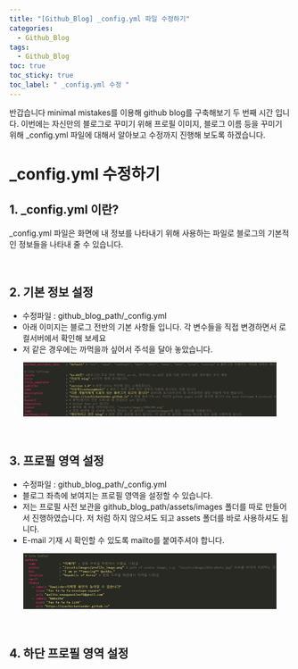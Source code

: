 ```yaml
---
title: "[Github_Blog] _config.yml 파일 수정하기"
categories:
  - Github_Blog
tags:
  - Github_Blog
toc: true
toc_sticky: true
toc_label: " _config.yml 수정 "
---
```


반갑습니다 minimal mistakes를 이용해 github blog를 구축해보기 두 번째 시간 입니다.
이번에는 자신만의 블로그로 꾸미기 위해 프로필 이미지, 블로그 이름 등을 꾸미기 위해 \_config.yml 파일에 대해서 알아보고 수정까지 진행해 보도록 하겠습니다.

# \_config.yml 수정하기

## 1. \_config.yml 이란?
\_config.yml 파일은 화면에 내 정보를 나타내기 위해 사용하는 파일로 블로그의 기본적인 정보들을 나타내 줄 수 있습니다.

&nbsp;

## 2. 기본 정보 설정
- 수정파일 : github_blog_path/\_config.yml
- 아래 이미지는 블로그 전반의 기본 사항들 입니다. 각 변수들을 직접 변경하면서 로컬서버에서 확인해 보세요
- 저 같은 경우에는 까먹을까 싶어서 주석을 달아 놓았습니다.

<div align="center">
  <img src="/assets/images/github_blog/2/config_yml_basic_info.png" width="90%" height="90%" title="config_yml_1" alt="config_yml_basic_info"/>
</div>

&nbsp;

## 3. 프로필 영역 설정
- 수정파일 : github_blog_path/\_config.yml
- 블로그 좌측에 보여지는 프로필 영역을 설정할 수 있습니다.
- 저는 프로필 사전 보관을 github_blog_path/assets/images 폴더를 따로 만들어서 진행하였습니다. 저 처럼 하지 않으셔도 되고 assets 폴더를 바로 사용하셔도 됩니다.
- E-mail 기재 시 확인할 수 있도록 mailto를 붙여주셔야 합니다.

<div align="center">
  <img src="/assets/images/github_blog/2/config_yml_profile.png" width="90%" height="90%" title="config_yml_profile" alt="config_yml_profile"/>
</div>

&nbsp;

## 4. 하단 프로필 영역 설정